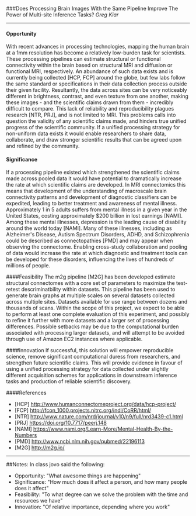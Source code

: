 ###Does Processing Brain Images With the Same Pipeline Improve The Power of Multi-site Inference Tasks?
*Greg Kiar*

-------------

#### Opportunity
With recent advances in processing technologies, mapping the human brain at a 1mm resolution has become a relatively low-burden task for scientists. These processing pipelines can estimate structural or functional connectivity within the brain based on structural MRI and diffusion or functional MRI, respectively. An abundance of such data exists and is currently being collected \[HCP, FCP\] around the globe, but few labs follow the same standard or specifications in their data collection process outside their given facility. Resultantly, the data across sites can be very noticeably different in brightness, contrast, and even texture from one another, making these images - and the scientific claims drawn from them - incredibly difficult to compare. This lack of reliability and reproducibility plagues research \[NTR, PRJ\], and is not limited to MRI. This problems calls into question the validity of any scientific claims made, and hinders true unified progress of the scientific community. If a unified processing strategy for non-uniform data exists it would enable researchers to share data, collaborate, and draw stronger scientific results that can be agreed upon and refined by the community.

#### Significance
If a processing pipeline existed which strengthened the scientific claims made across pooled data it would have potential to dramatically increase the rate at which scientific claims are developed. In MRI connectomics this means that development of the understanding of macroscale brain connectivity patterns and development of diagnostic classifiers can be expedited, leading to better treatment and awareness of mental illness. Approximately 1 in 5 adults suffers from mental illness in a given year in the United States, costing approximately $200 billion in lost earnings \[NAMI\]. Among these mental illnesses, depression is the leading cause of disability around the world today \[NAMI\]. Many of these illnesses, including as Alzheimer's Disease, Autism Spectrum Disorders, ADHD, and  Schizophrenia could be described as connectopathies \[PMD\] and may appear when observing the connectome. Enabling cross-study collaboration and pooling of data would increase the rate at which diagnostic and treatment tools can be developed for these disorders, influencing the lives of hundreds of millions of people.

####Feasibility
The m2g pipeline \[M2G\] has been developed estimate structural connectomes with a core set of parameters to maximize the test-retest descriminatbility within datasets. This pipeline has been used to generate brain graphs at multiple scales on several datasets collected across multiple sites. Datasets available for use range between dozens and thousands of scans. Within the scope of this project, we expect to be able to perform at least one complete evaluation of this experiment, and possibly to refine it further with more datasets and a larger set of processing differences. Possible setbacks may be due to the computational burden associated with processing larger datasets, and will attempt to be avoided through use of Amazon EC2 instances where applicable.

####Innovation
If successful, this solution will empower reproducible science, remove significant computational duress from researchers, and strengthen future scientific claims. This will provide evidence in favour of using a unified processing strategy for data collected under slightly different acquisition schemes for applications in downstream inference tasks and production of reliable scientific discovery.


####References
  - [HCP] http://www.humanconnectomeproject.org/data/hcp-project/
  - [FCP] http://fcon_1000.projects.nitrc.org/indi/CoRR/html/
  - [NTR] http://www.nature.com/nrd/journal/v10/n9/full/nrd3439-c1.html
  - [PRJ] https://doi.org/10.7717/peerj.148
  - [NAMI] https://www.nami.org/Learn-More/Mental-Health-By-the-Numbers
  - [PMD] http://www.ncbi.nlm.nih.gov/pubmed/22196113
  - [M2G] http://m2g.io/


------------

##Notes:
In class jovo said the following:
- Opportunity: "What awesome things are happening"
- Significance: "How much does it affect a person, and how many people does it affect"
- Feasibility: "To what degree can we solve the problem with the time and resources we have"
- Innovation: "Of relative importance, depending where you work"
